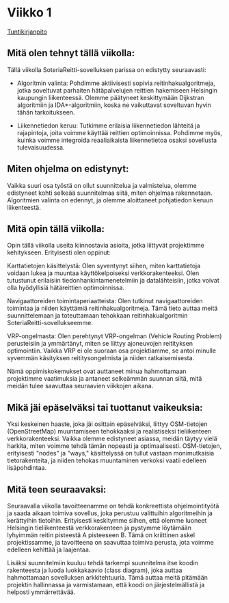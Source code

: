 # Viikko 1

[Tuntikirjanpito](./tunnit.md)

## Mitä olen tehnyt tällä viikolla:

Tällä viikolla SoteriaReitti-sovelluksen parissa on edistytty seuraavasti:

- Algoritmin valinta: Pohdimme aktiivisesti sopivia reitinhakualgoritmeja, jotka soveltuvat parhaiten hätäpalvelujen reittien hakemiseen Helsingin kaupungin liikenteessä. Olemme päätyneet keskittymään Dijkstran algoritmiin ja IDA*-algoritmiin, koska ne vaikuttavat soveltuvan hyvin tähän tarkoitukseen.

- Liikennetiedon keruu: Tutkimme erilaisia liikennetiedon lähteitä ja rajapintoja, joita voimme käyttää reittien optimoinnissa. Pohdimme myös, kuinka voimme integroida reaaliaikaista liikennetietoa osaksi sovellusta tulevaisuudessa.


## Miten ohjelma on edistynyt:

Vaikka suuri osa työstä on ollut suunnittelua ja valmistelua, olemme edistyneet kohti selkeää suunnitelmaa siitä, miten ohjelmaa rakennetaan. Algoritmien valinta on edennyt, ja olemme aloittaneet pohjatiedon keruun liikenteestä.

## Mitä opin tällä viikolla:

Opin tällä viikolla useita kiinnostavia asioita, jotka liittyvät projektimme kehitykseen. Erityisesti olen oppinut:

Karttatietojen käsittelystä: Olen syventynyt siihen, miten karttatietoja voidaan lukea ja muuntaa käyttökelpoiseksi verkkorakenteeksi. Olen tutustunut erilaisiin tiedonhankintamenetelmiin ja datalähteisiin, jotka voivat olla hyödyllisiä hätäreittien optimoinnissa.

Navigaattoreiden toimintaperiaatteista: Olen tutkinut navigaattoreiden toimintaa ja niiden käyttämiä reitinhakualgoritmeja. Tämä tieto auttaa meitä suunnittelemaan ja toteuttamaan tehokkaan reitinhakualgoritmin SoteriaReitti-sovellukseemme.

VRP-ongelmasta: Olen perehtynyt VRP-ongelman (Vehicle Routing Problem) perusteisiin ja ymmärtänyt, miten se liittyy ajoneuvojen reitityksen optimointiin. Vaikka VRP ei ole suoraan osa projektiamme, se antoi minulle syvemmän käsityksen reititysongelmista ja niiden ratkaisemisesta.

Nämä oppimiskokemukset ovat auttaneet minua hahmottamaan projektimme vaatimuksia ja antaneet selkeämmän suunnan siitä, mitä meidän tulee saavuttaa seuraavien viikkojen aikana.

## Mikä jäi epäselväksi tai tuottanut vaikeuksia:

Yksi keskeinen haaste, joka jäi osittain epäselväksi, liittyy OSM-tietojen (OpenStreetMap) muuntamiseen tehokkaaksi ja realistiseksi tieliikenteen verkkorakenteeksi. Vaikka olemme edistyneet asiassa, meidän täytyy vielä harkita, miten voimme tehdä tämän nopeasti ja optimaalisesti. OSM-tietojen, erityisesti "nodes" ja "ways," käsittelyssä on tullut vastaan monimutkaisia tietorakenteita, ja niiden tehokas muuntaminen verkoksi vaatii edelleen lisäpohdintaa.

## Mitä teen seuraavaksi:

Seuraavalla viikolla tavoitteenamme on tehdä konkreettista ohjelmointityötä ja saada aikaan toimiva sovellus, joka perustuu valittuihin algoritmeihin ja kerättyihin tietoihin. Erityisesti keskitymme siihen, että olemme luoneet Helsingin tieliikenteestä verkkorakenteen ja pystymme löytämään lyhyimmän reitin pisteestä A pisteeseen B. Tämä on kriittinen askel projektissamme, ja tavoitteena on saavuttaa toimiva perusta, jota voimme edelleen kehittää ja laajentaa.

Lisäksi suunnitelmiin kuuluu tehdä tarkempi suunnitelma itse koodin rakenteesta ja luoda luokkakaavio (class diagram), joka auttaa hahmottamaan sovelluksen arkkitehtuuria. Tämä auttaa meitä pitämään projektin hallinnassa ja varmistamaan, että koodi on järjestelmällistä ja helposti ymmärrettävää. 